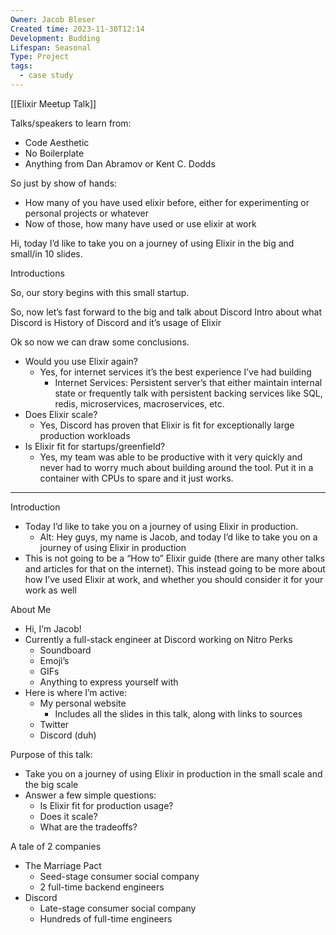 ```yaml
---
Owner: Jacob Bleser
Created time: 2023-11-30T12:14
Development: Budding
Lifespan: Seasonal
Type: Project
tags:
  - case study
---
```

[[Elixir Meetup Talk]]
  
Talks/speakers to learn from:
- Code Aesthetic
- No Boilerplate
- Anything from Dan Abramov or Kent C. Dodds
  
So just by show of hands:
- How many of you have used elixir before, either for experimenting or personal projects or whatever
- Now of those, how many have used or use elixir at work
  
Hi, today I’d like to take you on a journey of using Elixir in the big and small/in 10 slides.
  
Introductions
  
So, our story begins with this small startup.
  
So, now let’s fast forward to the big and talk about Discord
Intro about what Discord is
History of Discord and it’s usage of Elixir
  
Ok so now we can draw some conclusions.
- Would you use Elixir again?
    - Yes, for internet services it’s the best experience I’ve had building
        - Internet Services: Persistent server’s that either maintain internal state or frequently talk with persistent backing services like SQL, redis, microservices, macroservices, etc.
- Does Elixir scale?
    - Yes, Discord has proven that Elixir is fit for exceptionally large production workloads
- Is Elixir fit for startups/greenfield?
    - Yes, my team was able to be productive with it very quickly and never had to worry much about building around the tool. Put it in a container with CPUs to spare and it just works.
  
---
  
Introduction
- Today I’d like to take you on a journey of using Elixir in production.
    - Alt: Hey guys, my name is Jacob, and today I’d like to take you on a journey of using Elixir in production
- This is not going to be a “How to” Elixir guide (there are many other talks and articles for that on the internet). This instead going to be more about how I’ve used Elixir at work, and whether you should consider it for your work as well
  
About Me
- Hi, I’m Jacob!
- Currently a full-stack engineer at Discord working on Nitro Perks
    - Soundboard
    - Emoji’s
    - GIFs
    - Anything to express yourself with
- Here is where I’m active:
    - My personal website
        - Includes all the slides in this talk, along with links to sources
    - Twitter
    - Discord (duh)
  
Purpose of this talk:
- Take you on a journey of using Elixir in production in the small scale and the big scale
- Answer a few simple questions:
    - Is Elixir fit for production usage?
    - Does it scale?
    - What are the tradeoffs?
  
A tale of 2 companies
- The Marriage Pact
    - Seed-stage consumer social company
    - 2 full-time backend engineers
- Discord
    - Late-stage consumer social company
    - Hundreds of full-time engineers